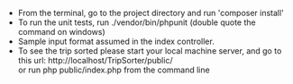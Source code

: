 - From the terminal, go to the project directory and run 'composer install'
- To run the unit tests, run ./vendor/bin/phpunit (double quote the command on windows)
- Sample input format assumed in the index controller.
- To see the trip sorted please start your local machine server, and go to this url: http://localhost/TripSorter/public/  
  or run php public/index.php from the command line
